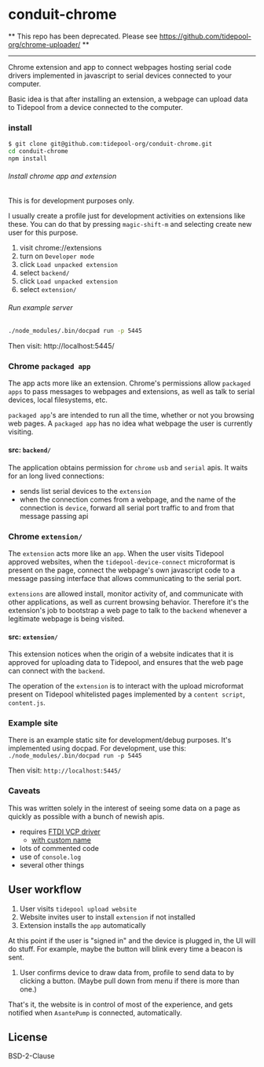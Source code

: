 # conduit-chrome

** This repo has been deprecated. Please see https://github.com/tidepool-org/chrome-uploader/ **

---

Chrome extension and app to connect webpages hosting serial code
drivers implemented in javascript to serial devices connected to your
computer.

Basic idea is that after installing an extension, a webpage can upload
data to Tidepool from a device connected to the computer.

### install

```bash
$ git clone git@github.com:tidepool-org/conduit-chrome.git
cd conduit-chrome
npm install
```
###### Install chrome app and extension
This is for development purposes only.

I usually create a profile just for development activities on
extensions like these.  You can do that by pressing `magic-shift-m`
and selecting create new user for this purpose.

1. visit chrome://extensions
1. turn on `Developer mode`
1. click `Load unpacked extension`
  1. select `backend/`
1. click `Load unpacked extension`
  1. select `extension/`

###### Run example server

```bash
./node_modules/.bin/docpad run -p 5445

```
Then visit: http://localhost:5445/

### Chrome `packaged app`

The app acts more like an extension.  Chrome's permissions allow
`packaged apps` to pass messages to webpages and extensions, as well
as talk to serial devices, local filesystems, etc.

`packaged app`'s are intended to run all the time, whether or not you
browsing web pages.  A `packaged app` has no idea what webpage the
user is currently visiting.

#### src: `backend/`

The application obtains permission for `chrome` `usb` and `serial`
apis.  It waits for an long lived connections:
  * sends list serial devices to the `extension`
  * when the connection comes from a webpage, and the name of the
    connection is `device`, forward all serial port traffic to and
    from that message passing api

### Chrome `extension/`
The `extension` acts more like an `app`.
When the user visits Tidepool approved websites, when the
`tidepool-device-connect` microformat is present on the page, connect
the webpage's own javascript code to a message passing interface that
allows communicating to the serial port.

`extensions` are allowed install, monitor activity of, and communicate
with other applications, as well as current browsing behavior.
Therefore it's the extension's job to bootstrap a web page to talk to
the `backend` whenever a legitimate webpage is being visited.

#### src: `extension/`

This extension notices when the origin of a website indicates that it
is approved for uploading data to Tidepool, and ensures that the web
page can connect with the `backend`.

The operation of the `extension` is to interact with the upload
microformat present on Tidepool whitelisted pages implemented by a
`content script`, `content.js`.

### Example site

There is an example static site for development/debug purposes.
It's implemented using docpad.
For development, use this:
`./node_modules/.bin/docpad run -p 5445`

Then visit: `http://localhost:5445/`

### Caveats

This was written solely in the interest of seeing some data on a page
as quickly as possible with a bunch of newish apis.

* requires [FTDI VCP driver](http://www.ftdichip.com/Drivers/VCP.htm)
  * [with custom name](https://gist.github.com/bewest/9458012)
* lots of commented code
* use of `console.log`
* several other things

## User workflow

1. User visits `tidepool upload website`
1. Website invites user to install `extension` if not installed
  1. Extension installs the `app` automatically

  At this point if the user is "signed in" and the device is plugged in,
  the UI will do stuff.  For example, maybe the button will blink every
  time a beacon is sent.
1. User confirms device to draw data from, profile to send data to by
   clicking a button.  (Maybe pull down from menu if there is more
   than one.)

That's it, the website is in control of most of the experience, and
gets notified when `AsantePump` is connected, automatically.

## License

BSD-2-Clause
